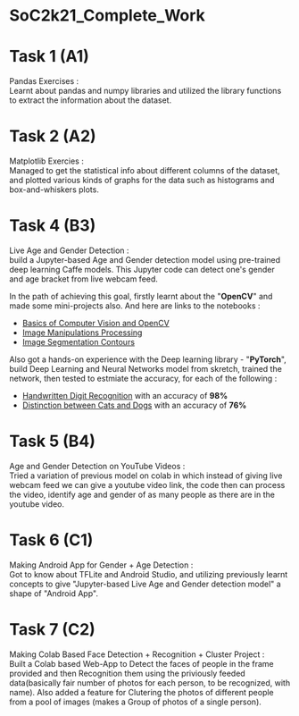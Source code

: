 # SoC2k21_Complete_Work

# Task 1 (A1)

Pandas Exercises : <br>
Learnt about pandas and numpy libraries and utilized the library functions to extract the information about the dataset.

# Task 2 (A2)

Matplotlib Exercies : <br>
Managed to get the statistical info about different columns of the dataset, and plotted various kinds of graphs for the data such as histograms and box-and-whiskers plots.

# Task 4 (B3)

Live Age and Gender Detection : <br>
build a Jupyter-based Age and Gender detection model using pre-trained deep learning Caffe models. This Jupyter code can detect one's gender and age bracket from live webcam feed.

In the path of achieving this goal, firstly learnt about the "**OpenCV**" and made some mini-projects also. And here are links to the notebooks :
- [Basics of Computer Vision and OpenCV](https://drive.google.com/drive/folders/17gzt3Q3oSPazu3HCJQ8qDS6j1pIQeF_9?usp=sharing)
- [Image Manipulations Processing](https://drive.google.com/drive/folders/15JnwKC6APfhTJPv3xDHg6B7aWtHhe5lw?usp=sharing)
- [Image Segmentation Contours](https://drive.google.com/drive/folders/13a0Pl5BxRUhW-24vkp8AMdK3m2TKJwR4?usp=sharing)

Also got a hands-on experience with the Deep learning library - "**PyTorch**", build Deep Learning and Neural Networks model from skretch, trained the network, then tested to estmiate the accuracy, for each of the following :
- [Handwritten Digit Recognition](https://drive.google.com/file/d/1QWp-EMybRCUuMxHTKHsMPKGFPfguXJxz/view?usp=sharing) with an accuracy of **98%**
- [Distinction between Cats and Dogs](https://drive.google.com/file/d/1sEyuZuFoGWRq7UQUGM81YbCwUUxAHzlw/view?usp=sharing) with an accuracy of **76%**

# Task 5 (B4)

Age and Gender Detection on YouTube Videos : <br>
Tried a variation of previous model on colab in which instead of giving live webcam feed we can give a youtube video link, the code then can process the video, identify age and gender of as many people as there are in the youtube video.

# Task 6 (C1)

Making Android App for Gender + Age Detection : <br>
Got to know about TFLite and Android Studio, and utilizing previously learnt concepts to give "Jupyter-based Live Age and Gender detection model" a shape of "Android App".

# Task 7 (C2)

Making Colab Based Face Detection + Recognition + Cluster Project : <br>
Built a Colab based Web-App to Detect the faces of people in the frame provided and then Recognition them using the priviously feeded data(basically fair number of photos for each person, to be recognized, with name). Also added a feature for Clutering the photos of different people from a pool of images (makes a Group of photos of a single person).
